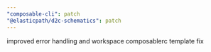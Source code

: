 ```yaml
---
"composable-cli": patch
"@elasticpath/d2c-schematics": patch
---
```


improved error handling and workspace composablerc template fix
